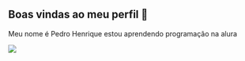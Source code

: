 ## Boas vindas ao meu perfil 👋
Meu nome é Pedro Henrique
estou aprendendo programação na alura

![](https://media.tenor.com/jDTpUNFXVQcAAAAj/cat-cat-love.gif)
